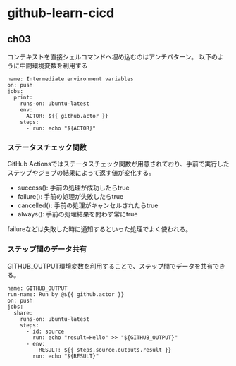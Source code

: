 # github-learn-cicd

## ch03

コンテキストを直接シェルコマンドへ埋め込むのはアンチパターン。
以下のように中間環境変数を利用する

```
name: Intermediate environment variables
on: push
jobs:
  print:
    runs-on: ubuntu-latest
    env:
      ACTOR: ${{ github.actor }}
    steps:
      - run: echo "${ACTOR}"
```

### ステータスチェック関数

GitHub Actionsではステータスチェック関数が用意されており、手前で実行したステップやジョブの結果によって返す値が変化する。

- success(): 手前の処理が成功したらtrue
- failure(): 手前の処理が失敗したらtrue
- cancelled(): 手前の処理がキャンセルされたらtrue
- always(): 手前の処理結果を問わず常にtrue

failureなどは失敗した時に通知するといった処理でよく使われる。

### ステップ間のデータ共有

GITHUB_OUTPUT環境変数を利用することで、ステップ間でデータを共有できる。

```
name: GITHUB_OUTPUT
run-name: Run by @${{ github.actor }}
on: push
jobs:
  share:
    runs-on: ubuntu-latest
    steps:
      - id: source
        run: echo "result=Hello" >> "${GITHUB_OUTPUT}"
      - env:
          RESULT: ${{ steps.source.outputs.result }}
        run: echo "${RESULT}"
```
